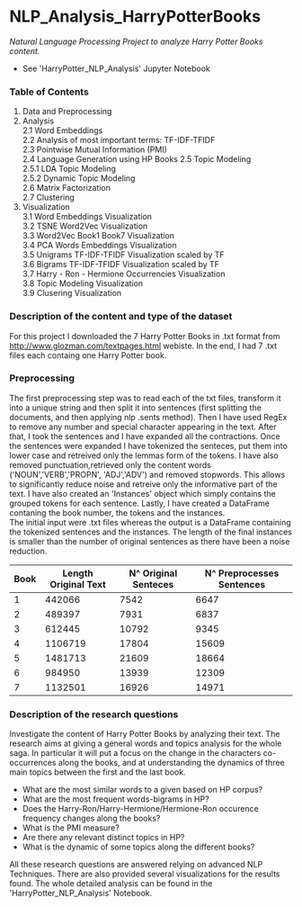 # NLP_Analysis_HarryPotterBooks

*Natural Language Processing Project to analyze Harry Potter Books content.*  
- See 'HarryPotter_NLP_Analysis' Jupyter Notebook

### Table of Contents   
1. Data and Preprocessing    
2. Analysis      
   2.1 Word Embeddings   
   2.2 Analysis of most important terms: TF-IDF-TFIDF  
   2.3 Pointwise Mutual Information (PMI)  
   2.4 Language Generation using HP Books 
   2.5 Topic Modeling    
      2.5.1 LDA Topic Modeling   
      2.5.2 Dynamic Topic Modeling      
	 2.6 Matrix Factorization    
	 2.7 Clustering    
3. Visualization      
   3.1 Word Embeddings Visualization     
   3.2 TSNE Word2Vec Visualization     
	 3.3 Word2Vec Book1 Book7 Visualization     
	 3.4 PCA Words Embeddings Visualization      
	 3.5 Unigrams TF-IDF-TFIDF Visualization scaled by TF     
	 3.6 Bigrams TF-IDF-TFIDF Visualization scaled by TF      
	 3.7 Harry - Ron - Hermione Occurrencies  Visualization      
	 3.8 Topic Modeling Visualization     
	 3.9 Clusering Visualization     
   

### Description of the content and type of the dataset
For this project I downloaded the 7 Harry Potter Books in .txt format from  http://www.glozman.com/textpages.html webiste. In the end, I had 7 .txt files each containg one Harry Potter book.  

### Preprocessing 
The first preprocessing step was to read each of the txt files, transform it into a unique string and then split it into sentences (first splitting the documents, and then applying nlp .sents method).
  Then I have used RegEx to remove any number and special character appearing in the text. After that, I took the sentences and I have expanded all the contractions. Once the sentences were expanded I have tokenized the senteces, put them into lower case and retreived only the lemmas form of the tokens. I have also removed punctuation,retrieved only the content words ('NOUN','VERB','PROPN', 'ADJ','ADV') and removed stopwords. This allows to significantly reduce noise and retreive only the informative part of the text.
  I have also created an 'Instances' object which simply contains the grouped tokens for each sentence. 
Lastly, I have created a DataFrame contaning the book number, the tokens and the instances.   
  The initial input were .txt files whereas the output is a DataFrame containing the tokenized sentences and the instances. The length of the final instances is smaller than the number of original sentences as there have been a noise reduction.

| Book | Length Original Text | N^ Original Senteces | N^ Preprocesses Sentences  
| --- | --- | --- | --- | 
| 1 | 442066 | 7542 | 6647 |
| 2 | 489397 | 7931 | 6837 |
| 3 | 612445 | 10792 | 9345 |
| 4 | 1106719 | 17804 | 15609 |
| 5 | 1481713 | 21609 | 18664 |
| 6 | 984950 | 13939 | 12309 |
| 7 | 1132501 | 16926 | 14971 |

### Description of the research questions  
Investigate the content of Harry Potter Books by analyzing their text. The research aims at giving a general words and topics analysis for the whole saga. In particular it will put a focus on the change in the characters co-occurrences along the books, and at understanding the dynamics of three main topics between the first and the last book. 

 - What are the most similar words to a given based on HP corpus?
 - What are the most frequent words-bigrams in HP?
 - Does the Harry-Ron/Harry-Hermione/Hermione-Ron occurence frequency changes along the books?
 - What is the PMI measure?
 - Are there any relevant distinct topics in HP?
 - What is the dynamic of some topics along the different books?
 
All these research questions are answered relying on advanced NLP Techniques. There are also provided several visualizations for the results found. 
The whole detailed analysis can be found in the 'HarryPotter_NLP_Analysis' Notebook.
 
 
